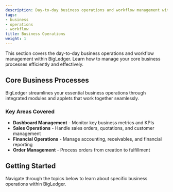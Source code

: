 ```yaml
---
description: Day-to-day business operations and workflow management with BigLedger
tags:
- business
- operations
- workflow
title: Business Operations
weight: 1
---
```




This section covers the day-to-day business operations and workflow management within BigLedger. Learn how to manage your core business processes efficiently and effectively.

## Core Business Processes

BigLedger streamlines your essential business operations through integrated modules and applets that work together seamlessly.

### Key Areas Covered

- **Dashboard Management** - Monitor key business metrics and KPIs
- **Sales Operations** - Handle sales orders, quotations, and customer management
- **Financial Operations** - Manage accounting, receivables, and financial reporting
- **Order Management** - Process orders from creation to fulfillment

## Getting Started

Navigate through the topics below to learn about specific business operations within BigLedger.
